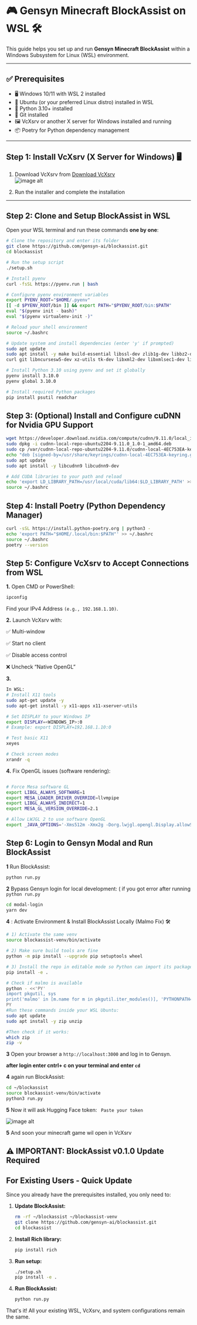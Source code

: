 # 🎮 Gensyn Minecraft BlockAssist on WSL 🛠️

This guide helps you set up and run **Gensyn Minecraft BlockAssist** within a Windows Subsystem for Linux (WSL) environment.

---

## ✅ Prerequisites

- 🖥️ Windows 10/11 with WSL 2 installed  
- 🐧 Ubuntu (or your preferred Linux distro) installed in WSL  
- 🐍 Python 3.10+ installed  
- 🔧 Git installed  
- 🖼️ VcXsrv or another X server for Windows installed and running  
- 📦 Poetry for Python dependency management  

---

## Step 1: Install VcXsrv (X Server for Windows) 🖥️

1. Download VcXsrv from [Download VcXsrv](https://sourceforge.net/projects/vcxsrv/)  
![image alt](https://github.com/gasoline2255/Gensyn-Blockassist-WSL-Guide/blob/d418a853957c0205d967b244e878cce093e85ee2/Screenshot%202025-08-09%20051036.png)

2. Run the installer and complete the installation 
---

## Step 2: Clone and Setup BlockAssist in WSL

Open your WSL terminal and run these commands **one by one**:

```bash
# Clone the repository and enter its folder
git clone https://github.com/gensyn-ai/blockassist.git
cd blockassist

# Run the setup script
./setup.sh

# Install pyenv
curl -fsSL https://pyenv.run | bash

# Configure pyenv environment variables
export PYENV_ROOT="$HOME/.pyenv"
[[ -d $PYENV_ROOT/bin ]] && export PATH="$PYENV_ROOT/bin:$PATH"
eval "$(pyenv init - bash)"
eval "$(pyenv virtualenv-init -)"

# Reload your shell environment
source ~/.bashrc

# Update system and install dependencies (enter 'y' if prompted)
sudo apt update
sudo apt install -y make build-essential libssl-dev zlib1g-dev libbz2-dev libreadline-dev libsqlite3-dev \
curl git libncursesw5-dev xz-utils tk-dev libxml2-dev libxmlsec1-dev libffi-dev liblzma-dev

# Install Python 3.10 using pyenv and set it globally
pyenv install 3.10.0
pyenv global 3.10.0

# Install required Python packages
pip install psutil readchar
```

## Step 3: (Optional) Install and Configure cuDNN for Nvidia GPU Support
```bash
wget https://developer.download.nvidia.com/compute/cudnn/9.11.0/local_installers/cudnn-local-repo-ubuntu2204-9.11.0_1.0-1_amd64.deb
sudo dpkg -i cudnn-local-repo-ubuntu2204-9.11.0_1.0-1_amd64.deb
sudo cp /var/cudnn-local-repo-ubuntu2204-9.11.0/cudnn-local-4EC753EA-keyring.gpg /usr/share/keyrings/
echo "deb [signed-by=/usr/share/keyrings/cudnn-local-4EC753EA-keyring.gpg] file:///var/cudnn-local-repo-ubuntu2204-9.11.0 /" | sudo tee /etc/apt/sources.list.d/cudnn-local.list
sudo apt update
sudo apt install -y libcudnn9 libcudnn9-dev

# Add CUDA libraries to your path and reload
echo 'export LD_LIBRARY_PATH=/usr/local/cuda/lib64:$LD_LIBRARY_PATH' >> ~/.bashrc
source ~/.bashrc
```
## Step 4: Install Poetry (Python Dependency Manager)
```bash
curl -sSL https://install.python-poetry.org | python3 -
echo 'export PATH="$HOME/.local/bin:$PATH"' >> ~/.bashrc
source ~/.bashrc
poetry --version
```
## Step 5: Configure VcXsrv to Accept Connections from WSL
**1.** Open CMD or PowerShell:
```bash
ipconfig
```
Find your IPv4 Address `(e.g., 192.168.1.10)`.

**2.** Launch VcXsrv with:

✅ Multi-window

✅ Start no client

✅ Disable access control

❌ Uncheck “Native OpenGL”

**3.**
```bash
In WSL:
# Install X11 tools
sudo apt-get update -y
sudo apt-get install -y x11-apps x11-xserver-utils

# Set DISPLAY to your Windows IP
export DISPLAY=<WINDOWS_IP>:0
# Example: export DISPLAY=192.168.1.10:0

# Test basic X11
xeyes

# Check screen modes
xrandr -q
```
**4.** Fix OpenGL issues (software rendering):
```bash

# Force Mesa software GL
export LIBGL_ALWAYS_SOFTWARE=1
export MESA_LOADER_DRIVER_OVERRIDE=llvmpipe
export LIBGL_ALWAYS_INDIRECT=1
export MESA_GL_VERSION_OVERRIDE=2.1

# Allow LWJGL 2 to use software OpenGL
export _JAVA_OPTIONS='-Xms512m -Xmx2g -Dorg.lwjgl.opengl.Display.allowSoftwareOpenGL=true'
```

## Step 6: Login to Gensyn Modal and Run BlockAssist
**1** Run BlockAssist:
```bash
python run.py
```
**2** Bypass Gensyn login for local development: ( if you got error after running `python run.py`
```bash
cd modal-login
yarn dev
```
**4** : Activate Environment & Install BlockAssist Locally (Malmo Fix) 🛠️
```bash
# 1) Activate the same venv
source blockassist-venv/bin/activate

# 2) Make sure build tools are fine
python -m pip install --upgrade pip setuptools wheel

# 3) Install the repo in editable mode so Python can import its packages (including `malmo`)
pip install -e .

# Check if malmo is available
python - <<'PY'
import pkgutil, sys
print('malmo' in [m.name for m in pkgutil.iter_modules()], 'PYTHONPATH=', sys.path[:3])
PY
#Run these commands inside your WSL Ubuntu:
sudo apt update
sudo apt install -y zip unzip

#Then check if it works:
which zip
zip -v

```

**3** Open your browser a `http://localhost:3000` and log in to Gensyn. 

**after login enter cntrl+ c on your terminal and enter `cd`**

**4** again run BlockAssist:
```bash
cd ~/blockassist
source blockassist-venv/bin/activate
python3 run.py
```

**5** Now it will ask Hugging Face token: ` Paste your token`

![image alt](https://github.com/gasoline2255/Gensyn-Blockassist-WSL-Guide/blob/60414bc20fe061df0f35536dd29fc85d0459e285/Screenshot%202025-08-09%20044704.png)

**5** And soon your minecraft game wil open in VcXsrv

## ⚠️ IMPORTANT: BlockAssist v0.1.0 Update Required

## For Existing Users - Quick Update

Since you already have the prerequisites installed, you only need to:

1. **Update BlockAssist:**
   ```bash
   rm -rf ~/blockassist ~/blockassist-venv
   git clone https://github.com/gensyn-ai/blockassist.git
   cd blockassist
   ```

2. **Install Rich library:**
   ```bash
   pip install rich
   ```

3. **Run setup:**
   ```bash
   ./setup.sh
   pip install -e .
   ```

4. **Run BlockAssist:**
   ```bash
   python run.py
   ```

That's it! All your existing WSL, VcXsrv, and system configurations remain the same.
